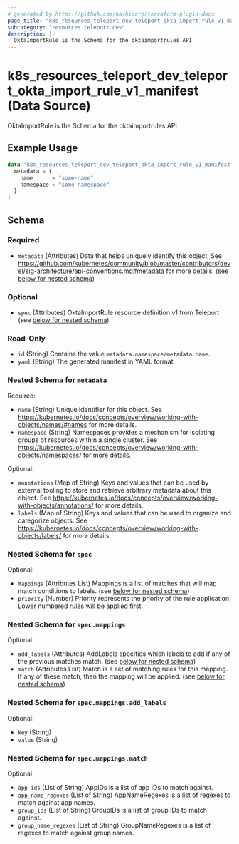 ```yaml
---
# generated by https://github.com/hashicorp/terraform-plugin-docs
page_title: "k8s_resources_teleport_dev_teleport_okta_import_rule_v1_manifest Data Source - terraform-provider-k8s"
subcategory: "resources.teleport.dev"
description: |-
  OktaImportRule is the Schema for the oktaimportrules API
---
```


# k8s_resources_teleport_dev_teleport_okta_import_rule_v1_manifest (Data Source)

OktaImportRule is the Schema for the oktaimportrules API

## Example Usage

```terraform
data "k8s_resources_teleport_dev_teleport_okta_import_rule_v1_manifest" "example" {
  metadata = {
    name      = "some-name"
    namespace = "some-namespace"
  }
}
```

<!-- schema generated by tfplugindocs -->
## Schema

### Required

- `metadata` (Attributes) Data that helps uniquely identify this object. See https://github.com/kubernetes/community/blob/master/contributors/devel/sig-architecture/api-conventions.md#metadata for more details. (see [below for nested schema](#nestedatt--metadata))

### Optional

- `spec` (Attributes) OktaImportRule resource definition v1 from Teleport (see [below for nested schema](#nestedatt--spec))

### Read-Only

- `id` (String) Contains the value `metadata.namespace/metadata.name`.
- `yaml` (String) The generated manifest in YAML format.

<a id="nestedatt--metadata"></a>
### Nested Schema for `metadata`

Required:

- `name` (String) Unique identifier for this object. See https://kubernetes.io/docs/concepts/overview/working-with-objects/names/#names for more details.
- `namespace` (String) Namespaces provides a mechanism for isolating groups of resources within a single cluster. See https://kubernetes.io/docs/concepts/overview/working-with-objects/namespaces/ for more details.

Optional:

- `annotations` (Map of String) Keys and values that can be used by external tooling to store and retrieve arbitrary metadata about this object. See https://kubernetes.io/docs/concepts/overview/working-with-objects/annotations/ for more details.
- `labels` (Map of String) Keys and values that can be used to organize and categorize objects. See https://kubernetes.io/docs/concepts/overview/working-with-objects/labels/ for more details.


<a id="nestedatt--spec"></a>
### Nested Schema for `spec`

Optional:

- `mappings` (Attributes List) Mappings is a list of matches that will map match conditions to labels. (see [below for nested schema](#nestedatt--spec--mappings))
- `priority` (Number) Priority represents the priority of the rule application. Lower numbered rules will be applied first.

<a id="nestedatt--spec--mappings"></a>
### Nested Schema for `spec.mappings`

Optional:

- `add_labels` (Attributes) AddLabels specifies which labels to add if any of the previous matches match. (see [below for nested schema](#nestedatt--spec--mappings--add_labels))
- `match` (Attributes List) Match is a set of matching rules for this mapping. If any of these match, then the mapping will be applied. (see [below for nested schema](#nestedatt--spec--mappings--match))

<a id="nestedatt--spec--mappings--add_labels"></a>
### Nested Schema for `spec.mappings.add_labels`

Optional:

- `key` (String)
- `value` (String)


<a id="nestedatt--spec--mappings--match"></a>
### Nested Schema for `spec.mappings.match`

Optional:

- `app_ids` (List of String) AppIDs is a list of app IDs to match against.
- `app_name_regexes` (List of String) AppNameRegexes is a list of regexes to match against app names.
- `group_ids` (List of String) GroupIDs is a list of group IDs to match against.
- `group_name_regexes` (List of String) GroupNameRegexes is a list of regexes to match against group names.
